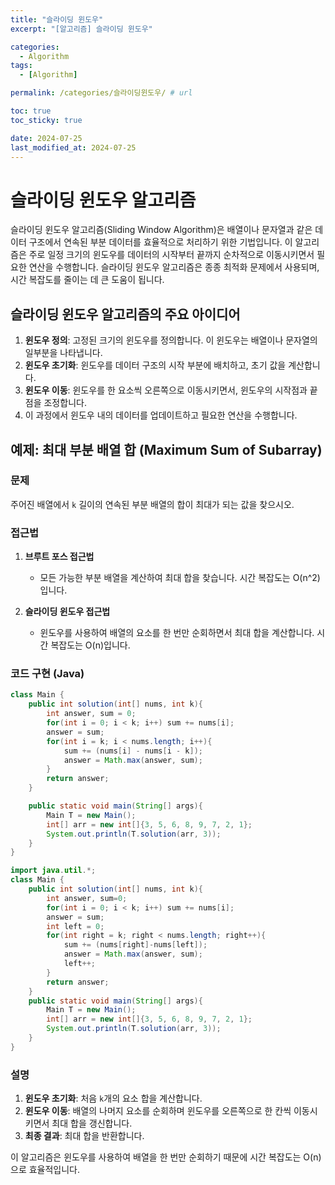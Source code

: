 ```yaml
---
title: "슬라이딩 윈도우"
excerpt: "[알고리즘] 슬라이딩 윈도우"

categories:
  - Algorithm
tags:
  - [Algorithm]

permalink: /categories/슬라이딩윈도우/ # url

toc: true
toc_sticky: true

date: 2024-07-25
last_modified_at: 2024-07-25
---
```


# 슬라이딩 윈도우 알고리즘

슬라이딩 윈도우 알고리즘(Sliding Window Algorithm)은 배열이나 문자열과 같은 데이터 구조에서 연속된 부분 데이터를 효율적으로 처리하기 위한 기법입니다.
이 알고리즘은 주로 일정 크기의 윈도우를 데이터의 시작부터 끝까지 순차적으로 이동시키면서 필요한 연산을 수행합니다.
슬라이딩 윈도우 알고리즘은 종종 최적화 문제에서 사용되며, 시간 복잡도를 줄이는 데 큰 도움이 됩니다.

## 슬라이딩 윈도우 알고리즘의 주요 아이디어

1. **윈도우 정의**: 고정된 크기의 윈도우를 정의합니다. 이 윈도우는 배열이나 문자열의 일부분을 나타냅니다.
2. **윈도우 초기화**: 윈도우를 데이터 구조의 시작 부분에 배치하고, 초기 값을 계산합니다.
3. **윈도우 이동**: 윈도우를 한 요소씩 오른쪽으로 이동시키면서, 윈도우의 시작점과 끝점을 조정합니다.
4. 이 과정에서 윈도우 내의 데이터를 업데이트하고 필요한 연산을 수행합니다.

## 예제: 최대 부분 배열 합 (Maximum Sum of Subarray)

### 문제
주어진 배열에서 `k` 길이의 연속된 부분 배열의 합이 최대가 되는 값을 찾으시오.

### 접근법

1. **브루트 포스 접근법**
   - 모든 가능한 부분 배열을 계산하여 최대 합을 찾습니다. 시간 복잡도는 O(n^2)입니다.

2. **슬라이딩 윈도우 접근법**
   - 윈도우를 사용하여 배열의 요소를 한 번만 순회하면서 최대 합을 계산합니다. 시간 복잡도는 O(n)입니다.

### 코드 구현 (Java)

```java
class Main {
    public int solution(int[] nums, int k){
        int answer, sum = 0;
        for(int i = 0; i < k; i++) sum += nums[i];
        answer = sum;
        for(int i = k; i < nums.length; i++){
            sum += (nums[i] - nums[i - k]);
            answer = Math.max(answer, sum);
        }
        return answer;
    }

    public static void main(String[] args){
        Main T = new Main();
        int[] arr = new int[]{3, 5, 6, 8, 9, 7, 2, 1};
        System.out.println(T.solution(arr, 3));
    }
}
```

```java
import java.util.*;
class Main {
	public int solution(int[] nums, int k){
		int answer, sum=0;
		for(int i = 0; i < k; i++) sum += nums[i];
		answer = sum;
		int left = 0;
		for(int right = k; right < nums.length; right++){
			sum += (nums[right]-nums[left]);
			answer = Math.max(answer, sum);
			left++;
		}
		return answer;
	}
	public static void main(String[] args){
		Main T = new Main();
		int[] arr = new int[]{3, 5, 6, 8, 9, 7, 2, 1};
		System.out.println(T.solution(arr, 3));	
	}
}
```

### 설명
1. **윈도우 초기화**: 처음 `k`개의 요소 합을 계산합니다.
2. **윈도우 이동**: 배열의 나머지 요소를 순회하며 윈도우를 오른쪽으로 한 칸씩 이동시키면서 최대 합을 갱신합니다.
3. **최종 결과**: 최대 합을 반환합니다.

이 알고리즘은 윈도우를 사용하여 배열을 한 번만 순회하기 때문에 시간 복잡도는 O(n)으로 효율적입니다.
